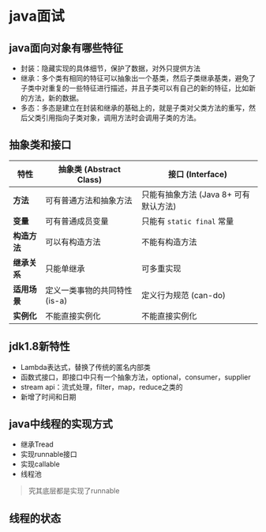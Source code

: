 # java面试

## java面向对象有哪些特征

- 封装：隐藏实现的具体细节，保护了数据，对外只提供方法
- 继承：多个类有相同的特征可以抽象出一个基类，然后子类继承基类，避免了子类中对重复的一些特征进行描述，并且子类可以有自己的新的特征，比如新的方法，新的数据。
- 多态：多态是建立在封装和继承的基础上的，就是子类对父类方法的重写，然后父类引用指向子类对象，调用方法时会调用子类的方法。

## 抽象类和接口

| 特性         | 抽象类 (Abstract Class)       | 接口 (Interface)                      |
| ------------ | ----------------------------- | ------------------------------------- |
| **方法**     | 可有普通方法和抽象方法        | 只能有抽象方法 (Java 8+ 可有默认方法) |
| **变量**     | 可有普通成员变量              | 只能有 `static final` 常量            |
| **构造方法** | 可以有构造方法                | 不能有构造方法                        |
| **继承关系** | 只能单继承                    | 可多重实现                            |
| **适用场景** | 定义一类事物的共同特性 (is-a) | 定义行为规范 (can-do)                 |
| **实例化**   | 不能直接实例化                | 不能直接实例化                        |

## jdk1.8新特性

- Lambda表达式，替换了传统的匿名内部类
- 函数式接口，即接口中只有一个抽象方法，optional，consumer，supplier
- stream api：流式处理，filter，map，reduce之类的
- 新增了时间和日期

## java中线程的实现方式

- 继承Tread
- 实现runnable接口
- 实现callable
- 线程池

>究其底层都是实现了runnable

## 线程的状态
